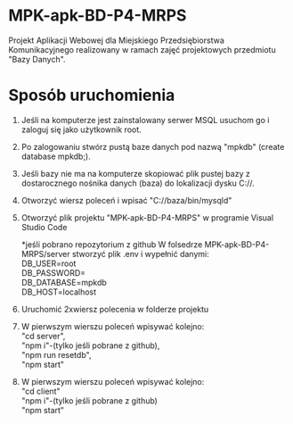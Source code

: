 # MPK-apk-BD-P4-MRPS
Projekt Aplikacji Webowej dla Miejskiego Przedsiębiorstwa Komunikacyjnego realizowany w ramach zajęć projektowych przedmiotu "Bazy Danych".


# Sposób uruchomienia

1. Jeśli na komputerze jest zainstalowany serwer MSQL usuchom go i zaloguj się jako użytkownik root.
2. Po zalogowaniu stwórz pustą baze danych pod nazwą "mpkdb" (create database mpkdb;).
   
3. Jeśli bazy nie ma na komputerze skopiować plik pustej bazy z dostarocznego nośnika danych (baza) do lokalizacji dysku C://.
   
4. Otworzyć wiersz poleceń i wpisać "C://baza/bin/mysqld"
   
5. Otworzyć plik projektu "MPK-apk-BD-P4-MRPS" w programie Visual Studio Code

   *jeśli pobrano repozytorium z github
   W folsedrze MPK-apk-BD-P4-MRPS/server stworzyć plik .env
   i wypełnić danymi:</br>
   DB_USER=root </br>
   DB_PASSWORD=</br>
   DB_DATABASE=mpkdb</br>
   DB_HOST=localhost</br>
   

   
7. Uruchomić 2xwiersz polecenia w folderze projektu
   
8. W pierwszym wierszu poleceń wpisywać kolejno:</br>
   "cd server",</br>
   "npm i"-(tylko jeśli pobrane z github),</br>
   "npm run resetdb",</br>
   "npm start"
   
9. W pierwszym wierszu poleceń wpisywać kolejno:</br>
   "cd client"</br>
   "npm i"-(tylko jeśli pobrane z github)</br>
   "npm start"</br>




